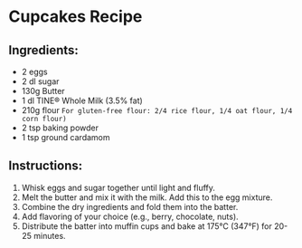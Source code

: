 # Cupcakes Recipe

## Ingredients:
- 2 eggs
- 2 dl sugar
- 130g Butter
- 1 dl TINE® Whole Milk (3.5% fat)
- 210g flour
  `For gluten-free flour: 2/4 rice flour, 1/4 oat flour, 1/4 corn flour)`
- 2 tsp baking powder
- 1 tsp ground cardamom

## Instructions:
1. Whisk eggs and sugar together until light and fluffy.
2. Melt the butter and mix it with the milk. Add this to the egg mixture.
3. Combine the dry ingredients and fold them into the batter.
4. Add flavoring of your choice (e.g., berry, chocolate, nuts).
5. Distribute the batter into muffin cups and bake at 175°C (347°F) for 20-25 minutes.

